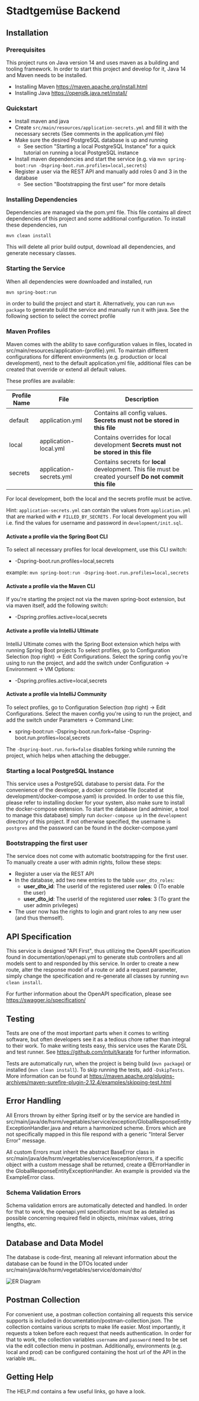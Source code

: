 # Stadtgemüse Backend

## Installation

### Prerequisites

This project runs on Java version 14 and uses maven as a building and tooling framework. In order to start this project and develop for it, Java 14 and Maven needs to be installed.

- Installing Maven https://maven.apache.org/install.html
- Installing Java https://openjdk.java.net/install/

### Quickstart

* Install maven and java
* Create `src/main/resources/application-secrets.yml` and fill it with the necessary secrets (See comments in the application.yml file)
* Make sure the desired PostgreSQL database is up and running
    * See section "Starting a local PostgreSQL Instance" for a quick tutorial on running a local PostgreSQL instance
* Install maven dependencies and start the service (e.g. via `mvn spring-boot:run -Dspring-boot.run.profiles=local,secrets`)
* Register a user via the REST API and manually add roles 0 and 3 in the database
    * See section "Bootstrapping the first user" for more details

### Installing Dependencies

Dependencies are managed via the pom.yml file. This file contains all direct dependencies of this project and some additional configuration. To install these dependencies, run

`mvn clean install`

This will delete all prior build output, download all dependencies, and generate necessary classes.

### Starting the Service

When all dependencies were downloaded and installed, run

`mvn spring-boot:run`

in order to build the project and start it. Alternatively, you can run `mvn package` to generate build the service and manually run it with java. See the following section to select the correct
profile

### Maven Profiles

Maven comes with the ability to save configuration values in files, located in src/main/resources/application-{profile}.yml. To maintain different configurations for different environments (e.g.
production or local development), next to the default application.yml file, additional files can be created that override or extend all default values.

These profiles are available:

| Profile Name | File                    | Description                                                                                                |
|--------------|-------------------------|------------------------------------------------------------------------------------------------------------|
| default      | application.yml         | Contains all config values. **Secrets must not be stored in this file**                                    |
| local        | application-local.yml   | Contains overrides for local development **Secrets must not be stored in this file**                       |
| secrets      | application-secrets.yml | Contains secrets for **local** development. This file must be created yourself **Do not commit this file** |

For local development, both the local and the secrets profile must be active.

Hint: `application-secrets.yml` can contain the values from `application.yml` that are marked with `# FILLED_BY_SECRETS`
. For local development you will i.e. find the values for username and password in `development/init.sql`.

#### Activate a profile via the Spring Boot CLI

To select all necessary profiles for local development, use this CLI switch:

* -Dspring-boot.run.profiles=local,secrets

example: `mvn spring-boot:run -Dspring-boot.run.profiles=local,secrets`

#### Activate a profile via the Maven CLI

If you're starting the project not via the maven spring-boot extension, but via maven itself, add the following switch:

* -Dspring.profiles.active=local,secrets

#### Activate a profile via IntelliJ Ultimate

IntelliJ Ultimate comes with the Spring Boot extension which helps with running Spring Boot projects To select profiles, go to Configuration Selection (top right) -> Edit Configurations. Select the
spring config you're using to run the project, and add the switch under Configuration -> Environment -> VM Options:

* -Dspring.profiles.active=local,secrets

#### Activate a profile via IntelliJ Community

To select profiles, go to Configuration Selection (top right) -> Edit Configurations. Select the maven config you're using to run the project, and add the switch under Parameters -> Command Line:

* spring-boot:run -Dspring-boot.run.fork=false -Dspring-boot.run.profiles=local,secrets

The `-Dspring-boot.run.fork=false` disables forking while running the project, which helps when attaching the debugger.

### Starting a local PostgreSQL Instance

This service uses a PostgreSQL database to persist data. For the convenience of the developer, a docker compose file (located at development/docker-compose.yaml) is provided. In order to use this
file, please refer to installing docker for your system, also make sure to install the docker-compose extension. To start the database (and adminier, a tool to manage this database) simply
run `docker-compose up` in the `development` directory of this project. If not otherwise specified, the username is `postgres`
and the password can be found in the docker-compose.yaml

### Bootstrapping the first user

The service does not come with automatic bootstrapping for the first user. To manually create a user with admin rights, follow these steps:

* Register a user via the REST API
* In the database, add two new entries to the table `user_dto_roles`:
    * **user_dto_id**: The userId of the registered user **roles**: 0 (To enable the user)
    * **user_dto_id**: The userId of the registered user **roles**: 3 (To grant the user admin privileges)
* The user now has the rights to login and grant roles to any new user (and thus themself).

## API Specification

This service is designed "API First", thus utilizing the OpenAPI specification found in documentation/openapi.yml to generate stub controllers and all models sent to and responded by this service. In
order to create a new route, alter the response model of a route or add a request parameter, simply change the specification and re-generate all classes by running `mvn clean install`.

For further information about the OpenAPI specification, please see https://swagger.io/specification/

## Testing

Tests are one of the most important parts when it comes to writing software, but often developers see it as a tedious chore rather than integral to their work. To make writing tests easy, this service
uses the Karate DSL and test runner. See https://github.com/intuit/karate for further information.

Tests are automatically run, when the project is being build (`mvn package`) or installed (`mvn clean install`). To skip running the tests, add `-DskipTests`. More information can be found
at https://maven.apache.org/plugins-archives/maven-surefire-plugin-2.12.4/examples/skipping-test.html

## Error Handling

All Errors thrown by either Spring itself or by the service are handled in src/main/java/de/hsrm/vegetables/service/exception/GlobalResponseEntityExceptionHandler.java and return a harmonized scheme.
Errors which are not specifically mapped in this file respond with a generic "Interal Server Error" message.

All custom Errors must inherit the abstract BaseError class in src/main/java/de/hsrm/vegetables/service/exception/errors, if a specific object with a custom message shall be returned, create a
@ErrorHandler in the GlobalResponseEntityExceptionHandler. An example is provided via the ExampleError class.

### Schema Validation Errors

Schema validation errors are automatically detected and handled. In order for that to work, the openapi.yml specification must be as detailed as possible concerning required field in objects, min/max
values, string lengths, etc.

## Database and Data Model

The database is code-first, meaning all relevant information about the database can be found in the DTOs located under src/main/java/de/hsrm/vegetables/service/domain/dto/

![ER Diagram](documentation/er_diagram.png "ER Diagram")

## Postman Collection

For convenient use, a postman collection containing all requests this service supports is included in documentation/postman-collection.json. The collection contains various scripts to make life
easier. Most importantly, it requests a token before each request that needs authentication. In order for that to work, the collection variables
`username` and `password` need to be set via the edit collection menu in postman. Additionally, environments (e.g. local and prod)
can be configured containing the host url of the API in the variable `URL`.

## Getting Help

The HELP.md contains a few useful links, go have a look.
